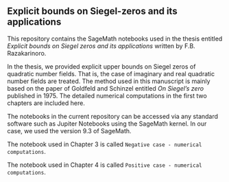 ## Explicit bounds on Siegel-zeros and its applications
This repository contains the SageMath notebooks used in the thesis entitled $\textit{Explicit bounds on Siegel zeros and its applications}$ written by F.B. Razakarinoro.

In the thesis, we provided explicit upper bounds on Siegel zeros of quadratic number fields. That is, the case of imaginary and real quadratic number fields are treated. The method used in this manuscript is mainly based on the paper of Goldfeld and Schinzel entitled $\textit{On Siegel's zero}$ published in 1975. The detailed numerical computations in the first two chapters are included here. 

The notebooks in the current repository can be accessed via any standard software such as Jupiter Notebooks using the SageMath kernel. In our case, we used the version 9.3 of SageMath. 

The notebook used in Chapter 3 is called $\texttt{Negative case - numerical computations}$.

The notebook used in Chapter 4 is called $\texttt{Positive case - numerical computations}$.
